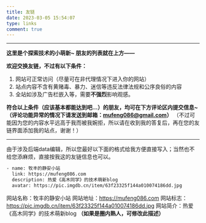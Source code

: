 ```yaml
---
title: 友链
date: 2023-03-05 15:54:07
type: links
comment: true
---
```


---

**这里是个探索技术的小萌新~ 朋友的列表就在上方——**

**欢迎交换友链，不过有以下条件：**

1. 网站可正常访问（尽量可在非代理情况下进入你的网站）
2. 站点内容不含有黄赌毒、暴力、迷信等违反法律法规和公序良俗的内容
3. 全站如涉及广告栏嵌入等，需要**不强烈**影响观感。

**符合以上条件（应该基本都能达到吧...）的朋友，均可在下方评论区内提交信息~（评论功能异常的情况下请发送到邮箱：mufeng086@gmail.com）**
（不过可能因为您的内容水平远高于我而被我婉拒，所以请在收到我的答复后，再在您的友链界面添加我的站点，谢谢！）

---

由于涉及后端data编辑，所以您最好以下面的格式给我方便直接写入；当然也不给您添麻烦，直接按我这的友链信息也可以。

```html
- name: 牧丰的静安小站
  link: https://mufeng086.com
  description: 热爱《高木同学》的技术萌新blog
  avatar: https://pic.imgdb.cn/item/63f23325f144a010074186dd.jpg
```

网站名称：牧丰的静安小站
网站地址：https://mufeng086.com
网站标志：https://pic.imgdb.cn/item/63f23325f144a010074186dd.jpg
网站简介：热爱《高木同学》的技术萌新blog **（如果是圈内熟人，可修改此描述）**
